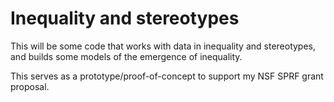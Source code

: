 # Inequality and stereotypes

This will be some code that works with data in inequality and 
stereotypes, and builds some models of the emergence of inequality.

This serves as a prototype/proof-of-concept 
to support my NSF SPRF grant proposal.

